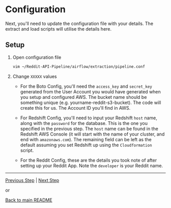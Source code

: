
# Configuration

Next, you'll need to update the configuration file with your details. The extract and load scripts will utilise the details here.

## Setup

1. Open configuration file

    ```bash
    vim ~/Reddit-API-Pipeline/airflow/extraction/pipeline.conf
    ```
2. Change `XXXXX` values


    * For the Boto Config, you'll need the `access_key` and `secret_key` generated from the User Account you would have generated when you setup and configured AWS. The bucket name should be something unique (e.g. yourname-reddit-s3-bucket). The code will create this for us. The Account ID you'll find in AWS.

    * For Redshift Config, you'll need to input your Redshift `host` name, along with the `password` for the database. This is the one you specified in the previous step. The `host` name can be found in the Redshift AWS Console (it will start with the name of your cluster, and end with `amazonaws.com`). The remaining field can be left as the default assuming you set Redshift up using the `Cloudformation` script.

    * For the Reddit Config, these are the details you took note of after setting up your Reddit App. Note the `developer` is your Reddit name.

---

[Previous Step](setup_redshift.md) | [Next Step](docker_airflow.md)

or

[Back to main README](../README.md)
